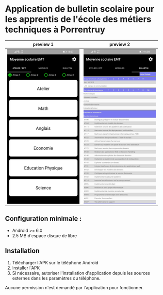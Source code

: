 # Application de bulletin scolaire pour les apprentis de l'école des métiers techniques à Porrentruy

preview 1        | preview 2
:-------------------------:|:-------------------------:
<img src="gitRes/notes1.jpg" width="250px"> | <img src="gitRes/notes2.jpg" width="250px">

## Configuration minimale :
- Android >= 6.0
- 2.5 MB d'espace disque de libre

## Installation
1. Télécharger l'APK sur le téléphone Android
2. Installer l'APK
3. Si nécessaire, autoriser l'installation d'application depuis les sources externes dans les paramètres du téléphone.

Aucune permission n'est demandé par l'application pour fonctionner.

